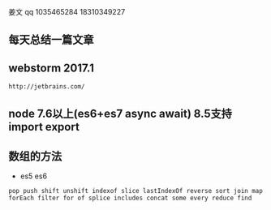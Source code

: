 姜文 qq 1035465284  18310349227
## 每天总结一篇文章
## webstorm 2017.1
```
http://jetbrains.com/
```

## node 7.6以上(es6+es7 async await) 8.5支持import export

## 数组的方法
- es5 es6
```
pop push shift unshift indexof slice lastIndexOf reverse sort join map forEach filter for of splice includes concat some every reduce find
```






